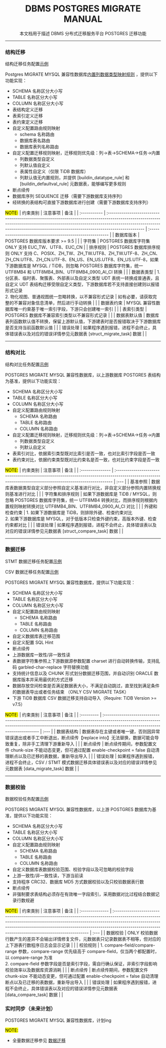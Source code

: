 <h1 align="center">
  DBMS POSTGRES MIGRATE MANUAL
</h1>
<p align="center">
  本文档用于描述 DBMS 分布式迁移服务平台 POSTGRES 迁移功能
</p>

------
### 结构迁移
结构迁移任务配置[示例](../example/struct_migrate_task.toml) 

Postgres MIGRATE MYSQL 兼容性数据库[内置列数据类型映射规则](../doc/buildin_rule_reverse_p)
，提供以下功能实现：
- SCHEMA 名称区分大小写
- TABLE 名称区分大小写
- COLUMN 名称区分大小写
- 表结构定义迁移
- 表索引定义迁移
- 表约束定义迁移
- 自定义配置路由规则映射
  - schema 名称路由
  - 数据库表名路由
  - 数据库表列名称路由
- 自定义配置迁移规则映射，迁移规则优先级：列->表->SCHEMA->任务->内置
  - 列数据类型自定义
  - 列默认值自定义
  - 表属性自定义（仅限 TiDB 数据库）
  - 列默认值无内置规则，并提供 [buildin_datatype_rule] 和 [buildin_defaultval_rule] 元数据表，能够编写更多规则
- 断点续传
- 数据库序列 SEQUENCE 迁移（需要下游数据库支持序列）
- 经转换的表结构可直接下游数据库进行创建（需要下游数据库支持序列）

 
<mark>NOTE:</mark>
| 约束类别     | 注意事项                                                                                                                                                                                                                                                      | 备注                                                       |
| :----------- | :------------------------------------------------------------------------------------------------------------------------------------------------------------------------------------------------------------------------------------------------------------ | :--------------------------------------------------------- |
| 数据库版本   | POSTGRES 数据库版本要求 >= 9.5                                                                                                                                                                                                                                |                                                            |
| 字符集       | POSTGRES 数据库字符集 ONLY 支持 EUC_TW、UTF8、EUC_CN                                                                                                                                                                                                          |
| 排序规则     | POSTGRES 数据库排序规则 ONLY 支持 C、POSIX、ZH_TW、ZH_TW.UTF8、ZH_TW.UTF-8、ZH_CN、ZH_CN.UTF8、ZH_CN.UTF-8、EN_US、EN_US.UTF8、EN_US.UTF-8，如果下游数据库是 MYSQL / TiDB，则忽略 POSTGRES 数据库字符集，统一 UTF8MB4 和 UTF8MB4_BIN、UTF8MB4_0900_AI_CI 转换 |                                                            |
| 数据表类型   | 1. 分区表、临时表、聚簇表、外部表以及自定义类型 UDT 表统一转换成普通表，且自定义 UDT 表结构迁移受限自定义类型，下游数据库若不支持直接创建则以报错形式记录<br>2. 物化视图、普通视图统一忽略转换，以不兼容形式记录                                              | 如有必要，请获取完整的不兼容对象信息清单，然后进行手动转换 |  |
| 数据表约束   | MYSQL 兼容性数据库唯一约束基于唯一索引字段，下游只会创建唯一索引                                                                                                                                                                                              |                                                            |
| 表索引类型   | POSTGRES 数据库不兼容索引类型以不兼容形式记录                                                                                                                                                                                                                 |                                                            |
| 数据表默认值 | 数据库表列函数默认值不转换，保留上游默认值，下游建表时是否报错取决于下游数据库是否支持当前函数默认值                                                                                                                                                          |                                                            |
| 错误处理     | 如果程序遇到报错，进程不会终止，具体错误表以及对应的错误详情参见元数据表 [struct_migrate_task] 数据                                                                                                                                                           |                                                            |

------

### 结构对比
结构对比任务配置[示例](../example/struct_compare_task.toml)

POSTGRES MIGRATE MYSQL 兼容性数据库，以上游数据库 POSTGRES 表结构为基准，提供以下功能实现：
- SCHEMA 名称区分大小写
- TABLE 名称区分大小写
- COLUMN 名称区分大小写
- 自定义配置路由规则映射
  - SCHEMA 名称路由
  - TABLE 名称路由
  - COLUMN 名称路由
- 自定义配置迁移规则映射，迁移规则优先级：列->表->SCHEMA->任务->内置
  - 列数据类型自定义
  - 列默认自定义
- 表索引对比，依据索引类型既对比索引是否一致，也对比索引字段是否一致
- 表约束对比，依据约束类型既对比约束名是否一致，也对比约束字段是否一致

<mark>NOTE:</mark>
| 约束类别         | 注意事项                                                                                                                                                    | 备注 |
| :--------------- | :---------------------------------------------------------------------------------------------------------------------------------------------------------- | :--- |
| 基准参照         | 数据库表数据类型自定义部分参照自定义基准进行对比，非自定义部分参照内置转换规则基准进行对比                                                                  |      |
| 字符集和排序规则 | 如果下游数据库是 TiDB / MYSQL，则忽略 POSTGRES 数据库字符集，统一 UTF8MB4 转换对比，而排序规则根据内置规则映射转换对比 UTF8MB4_BIN、UTF8MB4_0900_AI_CI 对比 |      |
| 外键和检查约束   | 1. 如果下游数据库是 TiDB，则排除外键、检查约束对比<br>2. 如果下游数据库是 MYSQL，对于低版本只检查外键约束，高版本外键、检查约束都对比                       |      |
| 错误处理         | 如果程序遇到报错，进程不会终止，具体错误表以及对应的错误详情参见元数据表 [struct_compare_task] 数据                                                         |      |

------
### 数据迁移 
STMT 数据迁移任务配置[示例](../example/stmt_migrate_task.toml)

CSV 数据迁移任务配置[示例](../example/csv_migrate_task.toml)

POSTGRES MIGRATE MYSQL 兼容性数据库，提供以下功能实现：
- SCHEMA 名称区分大小写
- TABLE 名称区分大小写
- COLUMN 名称区分大小写
- 自定义配置路由规则映射
  - SCHEMA 名称路由
  - TABLE 名称路由
  - COLUMN 名称路由
- 自定义数据库表迁移范围
- 自定义配置 SQL Hint 
- 断点续传
- 上游数据库一致性/非一致性读
- 表数据字符集参照上下游数据源参数配置 charset 进行自动转换传输，支持乱码 garbled-char-replace 字符替换功能
- 支持统计信息以及 CHUNK 形式划分数据迁移范围，并自动识别 ORACLE 数据库版本并采用最优的方式迁移
- 数据存放空间检查是否满足数据表大小，不满足自动跳过，直至找到满足条件的数据表导出或者任务结束 （ONLY CSV MIGRATE TASK）
- 下游 TiDB 数据库 CSV 数据迁移支持自动导入（Require: TiDB Version >= v7.5）

<mark>NOTE:</mark>
| 约束类别   | 注意事项                                                                                                                                                                                                   | 备注 |
| :--------- | :--------------------------------------------------------------------------------------------------------------------------------------------------------------------------------------------------------- | :--- |
| 数据表结构 | 数据表存在主键或者唯一键，否则因异常错误退出或者手工中断退出，断点续传【replace into】无法替换，数据可能会导致重复，除非手工清理下游重新导入                                                               |      |
| 断点续传   | 断点续传期间，参数配置文件 chunk-size 不能动态变更，但可通过配置 enable-checkpoint = false 自动清理断点以及已迁移的表数据，重新导出导入                                                                    |      |
| 错误处理   | 如果程序遇到报错，进程不会终止，CSV / STMT 模式数据迁移具体错误表以及对应的错误详情参见元数据表 [data_migrate_task] 数据 |      |

------
### 数据校验

数据校验任务配置[示例](../example/data_compare_task.toml)

POSTGRES MIGRATE MYSQL 兼容性数据库，以上游 POSTGRES 数据库为基准，提供以下功能实现：
- SCHEMA 名称区分大小写
- TABLE 名称区分大小写
- COLUMN 名称区分大小写
- 自定义配置路由规则映射
  - SCHEMA 名称路由
  - TABLE 名称路由
  - COLUMN 名称路由
- 自定义数据库表数据校验范围、校验字段以及可忽略的校验字段
- 上游一致性/非一致性读，下游当前读
- 支持程序 CRC32、数据库 MD5 方式数据校验以及只校验数据表行数
- 断点续传
- 非强制要求表结构必须存在有效唯一字段索引，采用数据对比过程结合数据记录行数规避

<mark>NOTE:</mark>
| 约束类别        | 注意事项                                                                                                                                                                                                                                                                                                     | 备注 |
| :-------------- | :----------------------------------------------------------------------------------------------------------------------------------------------------------------------------------------------------------------------------------------------------------------------------------------------------------- | :--- |
| 数据校验        | ONLY 校验数据行数产生的差异不会输出详情修复文件，元数据表只记录数据表不相等，但对应的上下游表行数程序日志会显示记录 |      |
| 校验规则        | 1. compare-field/compare-range 参数，compare-range 优先级高于 compare-field，仅当两个都配置时，以 compare-range 为准<br>2. compare-field 参数字段是否是索引字段，需自行确认保证，非索引字段影响校验效率以及数据库资源消耗                                                                                    |      |
| 断点续传        | 断点续传期间，参数配置文件 chunk-size 不能动态变更，但可通过配置 enable-checkpoint = false 自动清理断点以及已迁移的表数据，重新导出导入                                                                                                                                                                      |      |
| 错误处理        | 如果程序遇到报错，进程不会终止，具体错误表以及对应的错误详情参见元数据表 [data_compare_task] 数据                                                                                                                                                                                                            |      |

### 实时同步（未来计划）

POSTGRES MIGRATE MYSQL 兼容性数据库，计划ing

<mark>NOTE:</mark>
- 全量数据迁移参见 <a href="#数据迁移-">数据迁移</a>